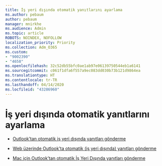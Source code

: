 ```yaml
---
title: İş yeri dışında otomatik yanıtlarını ayarlama
ms.author: pebaum
author: pebaum
manager: mnirkhe
ms.audience: Admin
ms.topic: article
ROBOTS: NOINDEX, NOFOLLOW
localization_priority: Priority
ms.collection: Adm_O365
ms.custom:
- "9002390"
- "4658"
ms.openlocfilehash: 32c52db55bfc0ae1ab97e06139750544eb1a6141
ms.sourcegitcommit: c061f1dfa6f557a9ec083dd030b73b121d9864ea
ms.translationtype: HT
ms.contentlocale: tr-TR
ms.lasthandoff: 04/14/2020
ms.locfileid: "43286960"
---
```

# <a name="setting-up-out-of-office-automatic-replies"></a>İş yeri dışında otomatik yanıtlarını ayarlama

- [Outlook’tan otomatik iş yeri dışında yanıtları gönderme](https://support.office.com/article/9742f476-5348-4f9f-997f-5e208513bd67)

- [Web üzerinde Outlook’ta otomatik (iş yeri dışında) yanıtları gönderme](https://support.office.com/article/0c193ab0-b9e1-4058-84be-a5b014242290)

- [Mac için Outlook’tan otomatik İş Yeri Dışında yanıtları gönderme](https://support.office.com/article/4e07ab75-beda-4f9e-bcdc-44471ebacdee)
